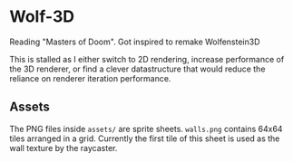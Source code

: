 # Wolf-3D
Reading "Masters of Doom". Got inspired to remake Wolfenstein3D

This is stalled as I either switch to 2D rendering, increase performance
of the 3D renderer, or find a clever datastructure that would reduce the
reliance on renderer iteration performance.

## Assets

The PNG files inside `assets/` are sprite sheets. `walls.png` contains
64x64 tiles arranged in a grid. Currently the first tile of this sheet is
used as the wall texture by the raycaster.
